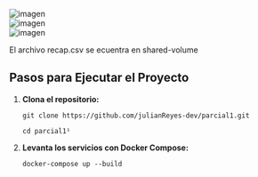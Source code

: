 ![imagen](https://github.com/user-attachments/assets/02f2e96d-b769-4e78-9f59-6874983f929c)  
![imagen](https://github.com/user-attachments/assets/1b29a8c8-10a5-4d3e-a8c8-1b6d2236ce7c)  
![imagen](https://github.com/user-attachments/assets/a792f0ff-afed-454d-8ddf-76b3f51fdc79)  

El archivo recap.csv se ecuentra en shared-volume

## Pasos para Ejecutar el Proyecto


1. **Clona el repositorio:**

   ```
   git clone https://github.com/julianReyes-dev/parcial1.git
   ```
   ```
   cd parcial1¹
   ```

3. **Levanta los servicios con Docker Compose:**
   
   ```
   docker-compose up --build
   ```
